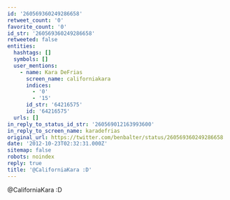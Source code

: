 ```yaml
---
id: '260569360249286658'
retweet_count: '0'
favorite_count: '0'
id_str: '260569360249286658'
retweeted: false
entities:
  hashtags: []
  symbols: []
  user_mentions:
    - name: Kara DeFrias
      screen_name: californiakara
      indices:
        - '0'
        - '15'
      id_str: '64216575'
      id: '64216575'
  urls: []
in_reply_to_status_id_str: '260569012163993600'
in_reply_to_screen_name: karadefrias
original_url: https://twitter.com/benbalter/status/260569360249286658
date: '2012-10-23T02:32:31.000Z'
sitemap: false
robots: noindex
reply: true
title: '@CaliforniaKara :D'
---
```


@CaliforniaKara :D